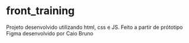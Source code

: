 # front_training
Projeto desenvolvido utilizando html, css e JS. Feito a partir de prótotipo Figma desenvolvido por Caio Bruno 
